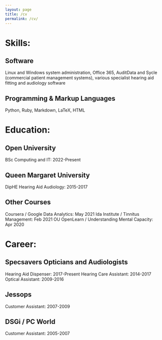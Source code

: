 ```yaml
---
layout: page
title: /cv
permalink: /cv/
---
```


# Skills:

## Software
Linux and Windows system administration, Office 365, AuditData and Sycle (commercial patient management systems), various specialist hearing aid fitting and audiology software

## Programming & Markup Languages
Python, Ruby, Markdown, LaTeX, HTML

# Education: 
## Open University
BSc Computing and IT: 2022-Present

## Queen Margaret University
DipHE Hearing Aid Audiology: 2015-2017

## Other Courses
Coursera / Google Data Analytics: May 2021
Ida Institute / Tinnitus Management: Feb 2021
OU OpenLearn / Understanding Mental Capacity: Apr 2020 

# Career:

## Specsavers Opticians and Audiologists
Hearing Aid Dispenser: 2017-Present
Hearing Care Assistant: 2014-2017
Optical Assistant: 2009-2016

## Jessops
Customer Assistant: 2007-2009

## DSGi / PC World
Customer Assistant: 2005-2007